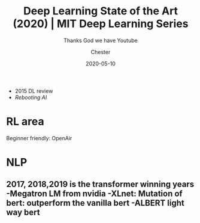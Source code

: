 ﻿---
layout:     post
title:      Deep Learning State of the Art (2020) | MIT Deep Learning Series
subtitle:   Thanks God we have Youtube
date:       2020-05-10
author:    Chester
catalog: true
tags:
	-paper
---

- 2015 DL review
- _Rebooting AI_

# RL area
Beginner friendly: OpenAir 
# NLP
2017, 2018,2019 is the transformer winning years
-Megatron LM from nvidia
-XLnet: Mutation of bert: outperform the vanilla bert
-ALBERT light way bert
-
<!--stackedit_data:
eyJoaXN0b3J5IjpbMjAzOTc2OTQ3MCwxMTE5MjA5NDQ5LC0zMj
Q2NjkxOSwtMTcwMjA4NjQ2N119
-->
